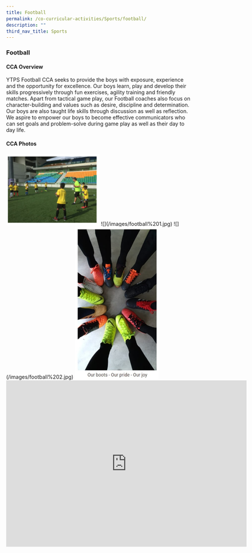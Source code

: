 ```yaml
---
title: Football
permalink: /co-curricular-activities/Sports/football/
description: ""
third_nav_title: Sports
---
```

### Football

#### CCA Overview

YTPS Football CCA seeks to provide the boys with exposure, experience and the opportunity for excellence. Our boys learn, play and develop their skills progressively through fun exercises, agility training and friendly matches. Apart from tactical game play, our Football coaches also focus on character-building and values such as desire, discipline and determination. Our boys are also taught life skills through discussion as well as reflection. We aspire to empower our boys to become effective communicators who can set goals and problem-solve during game play as well as their day to day life.

#### CCA Photos

<img style="width:50%" src="/images/football%203.jpg">
![](/images/football%201.jpg)
![](/images/football%202.jpg)
<img style="width:45%" src="/images/football%204.jpg">
<iframe allowfullscreen="true" height="450" width="650" frameborder="0" src="https://docs.google.com/presentation/d/e/2PACX-1vTbFEsOiEV86RLKmg5hlZKPYmujPm1nQTpgTkh-zloW5FP203q0-2eT2vQRRHnlXjdjDd-vFW745v6X/embed?start=false&amp;loop=false&amp;delayms=5000"></iframe>